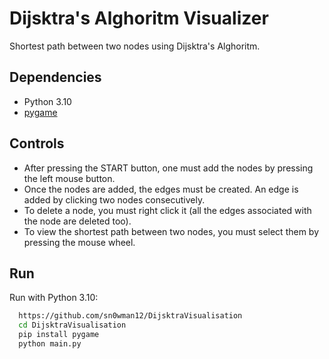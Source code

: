 # Dijsktra's Alghoritm Visualizer
 
Shortest path between two nodes using Dijsktra's Alghoritm.
 
## Dependencies
 
- Python 3.10
- [pygame](https://www.pygame.org/news)

## Controls
- After pressing the START button, one must add the nodes by pressing the left mouse button.
- Once the nodes are added, the edges must be created. An edge is added by clicking two nodes consecutively.
- To delete a node, you must right click it (all the edges associated with the node are deleted too).
- To view the shortest path between two nodes, you must select them by pressing the mouse wheel.
 
## Run
 
Run with Python 3.10:
 
```bash
  https://github.com/sn0wman12/DijsktraVisualisation
  cd DijsktraVisualisation
  pip install pygame
  python main.py
```
